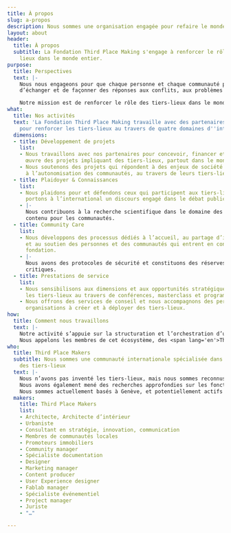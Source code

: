 ```yaml
---
title: À propos
slug: a-propos
description: Nous sommes une organisation engagée pour refaire le monde en tiers-lieu
layout: about
header:
  title: À propos
  subtitle: La Fondation Third Place Making s'engage à renforcer le rôle des tiers
    lieux dans le monde entier.
purpose:
  title: Perspectives
  text: |-
    Nous nous engageons pour que chaque personne et chaque communauté partout dans le monde puisse accéder, créer ou préserver un tiers-lieu afin de se réunir,
    d’échanger et de façonner des réponses aux conflits, aux problèmes et aux enjeux de société.

    Notre mission est de renforcer le rôle des tiers-lieux dans le monde en reconnaissant, en défendant et en soutenant les personnes, les organisations, les connaissances et les outils qui constituent les tiers lieux et leurs communautés.
what:
  title: Nos activités
  text: 'La Fondation Third Place Making travaille avec des partenaires du monde entier
    pour renforcer les tiers-lieux au travers de quatre domaines d''intervention :'
  dimensions:
  - title: Développement de projets
    list:
    - Nous travaillons avec nos partenaires pour concevoir, financer et mettre en
      œuvre des projets impliquant des tiers-lieux, partout dans le monde.
    - Nous soutenons des projets qui répondent à des enjeux de société en contribuant
      à l’autonomisation des communautés, au travers de leurs tiers-lieux.
  - title: Plaidoyer & Connaissances
    list:
    - Nous plaidons pour et défendons ceux qui participent aux tiers-lieux et nous
      portons à l’international un discours engagé dans le débat public.
    - |-
      Nous contribuons à la recherche scientifique dans le domaine des tiers-lieux et créons et diffusons du
      contenu pour les communautés.
  - title: Community Care
    list:
    - Nous développons des processus dédiés à l’accueil, au partage d’information
      et au soutien des personnes et des communautés qui entrent en contact avec la
      fondation.
    - |-
      Nous avons des protocoles de sécurité et constituons des réserves financières pour assurer la sécurité de notre communauté lorsque nous travaillons sur des situations
      critiques.
  - title: Prestations de service
    list:
    - Nous sensibilisons aux dimensions et aux opportunités stratégiques qu’offrent
      les tiers-lieux au travers de conférences, masterclass et programme de formation.
    - Nous offrons des services de conseil et nous accompagnons des personnes et des
      organisations à créer et à déployer des tiers-lieux.
how:
  title: Comment nous travaillons
  text: |-
    Notre activité s’appuie sur la structuration et l’orchestration d’un écosystème international de partenaires impliqués dans le domaine des tiers-lieux. Cet  écosystème comprend des entrepreneurs, <span lang='en'>freelances</span>, collectifs, entreprises et organisations issues de la société civile.
    Nous appelons les membres de cet écosystème, des <span lang='en'>Third Place Makers</span>. L’identification et la sélection des partenaires s’effectue à l’échelle internationale et s’axe sur l’ensemble des savoir-faire, des expertises et des activités opérationnelles qu’implique la conception, la réalisation et la gestion des tiers-lieux.
who:
  title: Third Place Makers
  subtitle: Nous sommes une communauté internationale spécialisée dans le domaine
    des tiers-lieux
  text: |-
    Nous n’avons pas inventé les tiers-lieux, mais nous sommes reconnus pour nos publications et la contribution à de nombreux tiers-lieux emblématiques et réseaux structurants.
    Nous avons également mené des recherches approfondies sur les fonctionnements, les capacités et les effets des tiers-lieux dans le monde.
    Nous sommes actuellement basés à Genève, et potentiellement actifs partout ailleurs.
  makers:
    title: Third Place Makers
    list:
    - Architecte, Architecte d’intérieur
    - Urbaniste
    - Consultant en stratégie, innovation, communication
    - Membres de communautés locales
    - Promoteurs immobiliers
    - Community manager
    - Spécialiste documentation
    - Designer
    - Marketing manager
    - Content producer
    - User Experience designer
    - Fablab manager
    - Spécialiste événementiel
    - Project manager
    - Juriste
    - "…"

---
```

